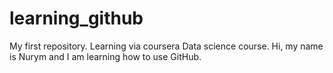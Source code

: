 # learning_github
My first repository. Learning via coursera Data science course.
Hi, my name is Nurym and I am learning how to use GitHub.
